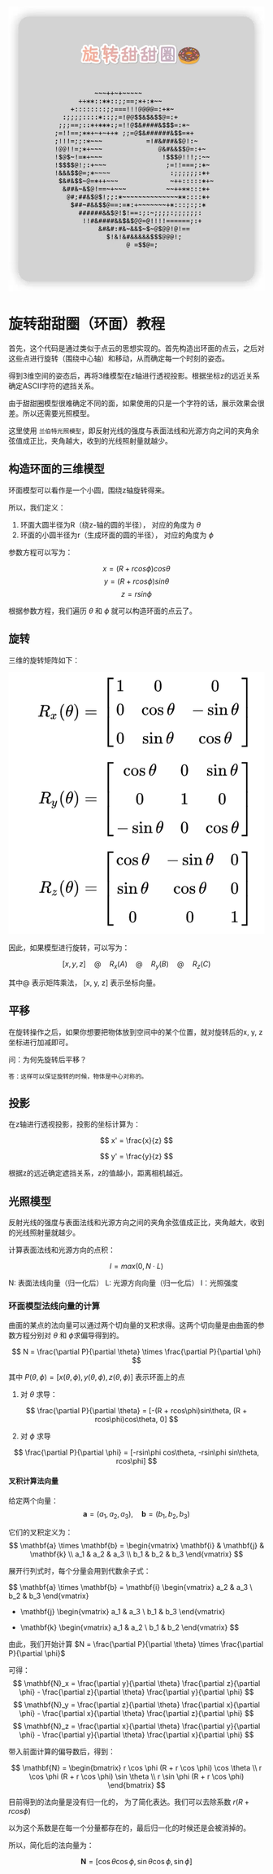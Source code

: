 ![alt text](assert/image.png)

# 旋转甜甜圈（环面）教程

首先，这个代码是通过类似于点云的思想实现的。首先构造出环面的点云，之后对这些点进行旋转（围绕中心轴）和移动，从而确定每一个时刻的姿态。

得到3维空间的姿态后，再将3维模型在z轴进行透视投影。根据坐标z的远近关系确定ASCII字符的遮挡关系。

由于甜甜圈模型很难确定不同的面，如果使用的只是一个字符的话，展示效果会很差。所以还需要光照模型。

这里使用 `兰伯特光照模型`，即反射光线的强度与表面法线和光源方向之间的夹角余弦值成正比，夹角越大，收到的光线照射量就越少。

## 构造环面的三维模型

环面模型可以看作是一个小圆，围绕z轴旋转得来。

所以，我们定义：

1) 环面大圆半径为R（绕z-轴的圆的半径）， 对应的角度为 $\theta$
2) 环面的小圆半径为r（生成环面的圆的半径）， 对应的角度为 $\phi$

参数方程可以写为：

$$
x = (R + rcos\phi)cos\theta
$$
$$
y = (R + rcos\phi)sin\theta
$$
$$
z = rsin\phi
$$

根据参数方程，我们遍历 $\theta$ 和 $\phi$ 就可以构造环面的点云了。

## 旋转

三维的旋转矩阵如下：

![alt text](assert/rotation.png)


因此，如果模型进行旋转，可以写为：

$$
[x, y, z] \quad @ \quad R_x(A) \quad @ \quad R_y(B) \quad @ \quad R_z(C)
$$

其中@ 表示矩阵乘法， [x, y, z] 表示坐标向量。

## 平移

在旋转操作之后，如果你想要把物体放到空间中的某个位置，就对旋转后的x, y, z坐标进行加减即可。

问：为何先旋转后平移？

    答：这样可以保证旋转的时候，物体是中心对称的。


## 投影

在z轴进行透视投影，投影的坐标计算为：

$$
x' = \frac{x}{z}
$$

$$
y' = \frac{y}{z}
$$

根据z的远近确定遮挡关系，z的值越小，距离相机越近。


## 光照模型

反射光线的强度与表面法线和光源方向之间的夹角余弦值成正比，夹角越大，收到的光线照射量就越少。

计算表面法线和光源方向的点积：

$$
I = max(0, N \cdot L)
$$

N: 表面法线向量（归一化后）
L: 光源方向向量（归一化后）
I：光照强度

### 环面模型法线向量的计算

曲面的某点的法向量可以通过两个切向量的叉积求得。这两个切向量是由曲面的参数方程分别对 $\theta$ 和 $\phi$求偏导得到的。

$$
N = \frac{\partial P}{\partial \theta} \times \frac{\partial P}{\partial \phi}
$$

其中 $P(\theta, \phi) = [x(\theta, \phi), y(\theta, \phi), z(\theta, \phi)]$ 表示环面上的点

1) 对 $\theta$ 求导：

$$
\frac{\partial P}{\partial \theta} = [-(R + rcos\phi)sin\theta, (R + rcos\phi)cos\theta, 0]
$$

2) 对 $\phi$ 求导

$$
\frac{\partial P}{\partial \phi} = [-rsin\phi cos\theta, -rsin\phi sin\theta, rcos\phi]
$$

#### 叉积计算法向量

给定两个向量：
$$
\mathbf{a} = (a_1, a_2, a_3), \quad \mathbf{b} = (b_1, b_2, b_3)
$$

它们的叉积定义为：
$$
\mathbf{a} \times \mathbf{b} = \begin{vmatrix}
\mathbf{i} & \mathbf{j} & \mathbf{k} \\
a_1 & a_2 & a_3 \\
b_1 & b_2 & b_3
\end{vmatrix}
$$

展开行列式时，每个分量会用到代数余子式：

$$
\mathbf{a} \times \mathbf{b} =
\mathbf{i} \begin{vmatrix} a_2 & a_3 \\ b_2 & b_3 \end{vmatrix}
- \mathbf{j} \begin{vmatrix} a_1 & a_3 \\ b_1 & b_3 \end{vmatrix}
+ \mathbf{k} \begin{vmatrix} a_1 & a_2 \\ b_1 & b_2 \end{vmatrix}
$$

由此，我们开始计算 $N = \frac{\partial P}{\partial \theta} \times \frac{\partial P}{\partial \phi}$

可得：
$$
\mathbf{N}_x = \frac{\partial y}{\partial \theta} \frac{\partial z}{\partial \phi} - \frac{\partial z}{\partial \theta} \frac{\partial y}{\partial \phi}
$$
$$
\mathbf{N}_y = \frac{\partial z}{\partial \theta} \frac{\partial x}{\partial \phi} - \frac{\partial x}{\partial \theta} \frac{\partial z}{\partial \phi}
$$
$$
\mathbf{N}_z = \frac{\partial x}{\partial \theta} \frac{\partial y}{\partial \phi} - \frac{\partial y}{\partial \theta} \frac{\partial x}{\partial \phi}
$$

带入前面计算的偏导数后，得到：

$$
\mathbf{N} = 
\begin{bmatrix}
r \cos \phi (R + r \cos \phi) \cos \theta \\
r \cos \phi (R + r \cos \phi) \sin \theta \\
r \sin \phi (R + r \cos \phi)
\end{bmatrix}
$$

目前得到的法向量是没有归一化的， 为了简化表达。我们可以去除系数 $r (R + rcos\phi)$

以为这个系数是在每一个分量都存在的，最后归一化的时候还是会被消掉的。

所以，简化后的法向量为：

$$
\mathbf{N} = [\cos\theta \cos\phi, \sin\theta \cos\phi, \sin\phi]
$$